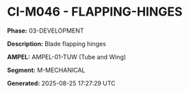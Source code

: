 # CI-M046 - FLAPPING-HINGES

**Phase:** 03-DEVELOPMENT

**Description:** Blade flapping hinges

**AMPEL:** AMPEL-01-TUW (Tube and Wing)

**Segment:** M-MECHANICAL

**Generated:** 2025-08-25 17:27:29 UTC
